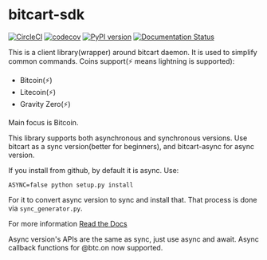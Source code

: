 # bitcart-sdk
[![CircleCI](https://circleci.com/gh/MrNaif2018/bitcart-sdk.svg?style=svg)](https://circleci.com/gh/MrNaif2018/bitcart-sdk)
[![codecov](https://codecov.io/gh/MrNaif2018/bitcart-sdk/branch/master/graph/badge.svg)](https://codecov.io/gh/MrNaif2018/bitcart-sdk)
[![PyPI version](https://img.shields.io/pypi/v/bitcart.svg)](https://pypi.python.org/pypi/bitcart/)
[![Documentation Status](https://readthedocs.org/projects/bitcart-sdk/badge/?version=latest)](https://bitcart-sdk.readthedocs.io/en/latest/?badge=latest)


This is a client library(wrapper) around bitcart daemon. It is used to simplify common commands.
Coins support(⚡ means lightning is supported):
- Bitcoin(⚡)
- Litecoin(⚡)
- Gravity Zero(⚡)

Main focus is Bitcoin.

This library supports both asynchronous and synchronous versions.
Use bitcart as a sync version(better for beginners), and bitcart-async for async version.

If you install from github, by default it is async.
Use:
```
ASYNC=false python setup.py install
```
For it to convert async version to sync and install that.
That process is done via ``sync_generator.py``.

For more information [Read the Docs](https://bitcart-sdk.readthedocs.io/en/latest/)

Async version's APIs are the same as sync, just use async and await.
Async callback functions for @btc.on now supported.
